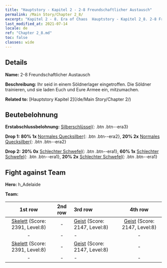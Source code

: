 ```yaml
---
title: "Hauptstory - Kapitel 2 - 2-8 Freundschaftlicher Austausch"
permalink: /Main Story/Chapter 2_8/
excerpt: "Kapitel 2 - 8. Era of Chaos  Hauptstory - Kapitel 2_8. 2-8 Freundschaftlicher Austausch"
last_modified_at: 2021-07-14
locale: de
ref: "Chapter 2_8.md"
toc: false
classes: wide
---
```


## Details

 **Name:** 2-8 Freundschaftlicher Austausch

 **Beschreibung:** Ihr seid in einem Söldnerlager eingetroffen. Die Söldner trainieren, und sie laden Euch und Eure Armee ein, mitzumachen.

 **Related to:** [Hauptstory Kapitel 2](/de/Main Story/Chapter 2/)

## Beutebelohnung

 **Erstabschlussbelohnung:** [Silberschlüssel](/ItemsDE/con_693/){: .btn .btn--era3}

 **Drop 1:** **80% 1x** [Normales Quecksilber](/ItemsDE/mat_8/){: .btn .btn--era2}, **20% 2x** [Normales Quecksilber](/ItemsDE/mat_8/){: .btn .btn--era2}

 **Drop 2:** **20% 0x** [Schlechter Schwefel](/ItemsDE/mat_3/){: .btn .btn--era1}, **60% 1x** [Schlechter Schwefel](/ItemsDE/mat_3/){: .btn .btn--era1}, **20% 2x** [Schlechter Schwefel](/ItemsDE/mat_3/){: .btn .btn--era1}


## Fight against Team
 **Hero:** h_Adelaide

 **Team:**


  | 1st row | 2nd row | 3rd row | 4th row |
  |:----:|:----:|:----|:----:|
  | [Skelett](/de/units/Skeleton/) (Score: 2391, Level:8)  | - | [Geist](/de/units/Wight/) (Score: 2147, Level:8)  | [Geist](/de/units/Wight/) (Score: 2147, Level:8)  |
  | - | - | - | - |
  | [Skelett](/de/units/Skeleton/) (Score: 2391, Level:8)  | - | [Geist](/de/units/Wight/) (Score: 2147, Level:8)  | - |
  | - | - | - | - |



